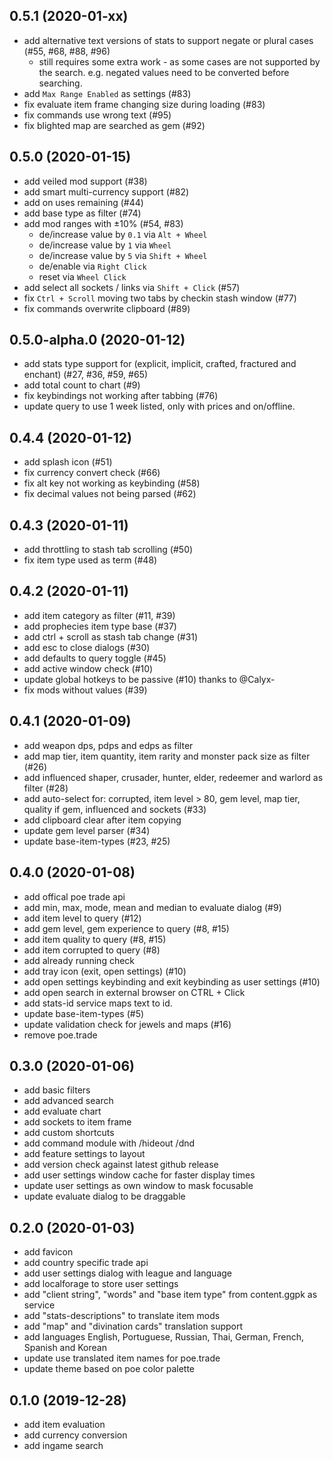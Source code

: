 ## 0.5.1 (2020-01-xx)

* add alternative text versions of stats to support negate or plural cases (#55, #68, #88, #96)
    * still requires some extra work - as some cases are not supported by the search. e.g. negated values need to be converted before searching.
* add `Max Range Enabled` as settings (#83)
* fix evaluate item frame changing size during loading (#83)
* fix commands use wrong text (#95)
* fix blighted map are searched as gem (#92)

## 0.5.0 (2020-01-15)

* add veiled mod support (#38)
* add smart multi-currency support (#82)
* add on uses remaining (#44)
* add base type as filter (#74)
* add mod ranges with ±10% (#54, #83)
    * de/increase value by `0.1` via `Alt + Wheel`
    * de/increase value by `1` via `Wheel`
    * de/increase value by `5` via `Shift + Wheel`
    * de/enable via `Right Click`
    * reset via `Wheel Click`
* add select all sockets / links via `Shift + Click` (#57)
* fix `Ctrl + Scroll` moving two tabs by checkin stash window (#77)
* fix commands overwrite clipboard (#89)

## 0.5.0-alpha.0 (2020-01-12)

* add stats type support for (explicit, implicit, crafted, fractured and enchant) (#27, #36, #59, #65)
* add total count to chart (#9)
* fix keybindings not working after tabbing (#76)
* update query to use 1 week listed, only with prices and on/offline.

## 0.4.4 (2020-01-12)

* add splash icon (#51)
* fix currency convert check (#66)
* fix alt key not working as keybinding (#58)
* fix decimal values not being parsed (#62)

## 0.4.3 (2020-01-11)

* add throttling to stash tab scrolling (#50)
* fix item type used as term (#48)

## 0.4.2 (2020-01-11)

* add item category as filter (#11, #39)
* add prophecies item type base (#37)
* add ctrl + scroll as stash tab change (#31)
* add esc to close dialogs (#30)
* add defaults to query toggle (#45)
* add active window check (#10)
* update global hotkeys to be passive (#10) thanks to @Calyx-
* fix mods without values (#39)

## 0.4.1 (2020-01-09)

* add weapon dps, pdps and edps as filter
* add map tier, item quantity, item rarity and monster pack size as filter (#26)
* add influenced shaper, crusader, hunter, elder, redeemer and warlord as filter (#28)
* add auto-select for: corrupted, item level > 80, gem level, map tier, quality if gem, influenced and sockets (#33)
* add clipboard clear after item copying
* update gem level parser (#34)
* update base-item-types (#23, #25)

## 0.4.0 (2020-01-08)

* add offical poe trade api
* add min, max, mode, mean and median to evaluate dialog (#9)
* add item level to query (#12)
* add gem level, gem experience to query (#8, #15)
* add item quality to query (#8, #15)
* add item corrupted to query (#8)
* add already running check
* add tray icon (exit, open settings) (#10)
* add open settings keybinding and exit keybinding as user settings (#10)
* add open search in external browser on CTRL + Click
* add stats-id service maps text to id.
* update base-item-types (#5)
* update validation check for jewels and maps (#16)
* remove poe.trade

## 0.3.0 (2020-01-06)

* add basic filters
* add advanced search
* add evaluate chart
* add sockets to item frame
* add custom shortcuts
* add command module with /hideout /dnd
* add feature settings to layout
* add version check against latest github release
* add user settings window cache for faster display times
* update user settings as own window to mask focusable
* update evaluate dialog to be draggable

## 0.2.0 (2020-01-03)

* add favicon
* add country specific trade api
* add user settings dialog with league and language
* add localforage to store user settings
* add "client string", "words" and "base item type" from content.ggpk as service
* add "stats-descriptions" to translate item mods
* add "map" and "divination cards" translation support
* add languages English, Portuguese, Russian, Thai, German, French, Spanish and Korean
* update use translated item names for poe.trade
* update theme based on poe color palette

## 0.1.0 (2019-12-28)

* add item evaluation
* add currency conversion
* add ingame search
